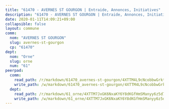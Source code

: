 ```yaml
---
title: "61470 - AVERNES ST GOURGON | Entraide, Annonces, Initiatives"
description: "61470 - AVERNES ST GOURGON | Entraide, Annonces, Initiatives"
date: 2020-01-11T14:09:21+09:00
collapsible: false
layout: commune
comm:
  nom: "AVERNES ST GOURGON"
  slug: avernes-st-gourgon
  cp: "61470"
dept:
  nom: "Orne"
  slug: orne
  num: "61"
peerpad:
  comm:
    read_path: /r/markdown/61470_avernes-st-gourgon/4XTTM4L9cNcobbwGrktmHJSBGUREXzavaJdHzSvxJ5vqywXpd
    write_path: /w/markdown/61470_avernes-st-gourgon/4XTTM4L9cNcobbwGrktmHJSBGUREXzavaJdHzSvxJ5vqywXpd-K3TgTjbssNNsxmCgqdtuDpYJ6CbSXnmGm2TXzBhVz4d6ZPHMacTACeMyoq7H9Sj8GeJR8ajg5miCssMS3Um2CL5Hu12bjXtXUG4fpmSj2fQVxNoyxgN3jWU593RSyCGY66gDfE7s
  dept:
    read_path: /r/markdown/61_orne/4XTTM7JxGK6NxaKY6Y8dKGfHmSManyy6z5d78TaTcUn3zJjy6
    write_path: /w/markdown/61_orne/4XTTM7JxGK6NxaKY6Y8dKGfHmSManyy6z5d78TaTcUn3zJjy6-K3TgUN9f9h2Fmk7w15QXNPtmJYWWDYEB4sLb6BW46ErzRh2NG4TmnnXd3GJfJ3dVSNBE8WudjKbLAy4CD2mQTtYeoUAUzvKztzGsCxcQ4ezpe7WGMgkNubsBkL3vV47Zushr5DqN
---
```



